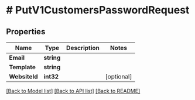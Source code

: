 # # PutV1CustomersPasswordRequest


## Properties 


Name | Type | Description | Notes
------------ | ------------- | ------------- | -------------
**Email**| **string** |   |
**Template**| **string** |   |
**WebsiteId**| **int32** |   | [optional]


[[Back to Model list]](../../README.md#models) [[Back to API list]](../../README.md#endpoints) [[Back to README]](../../README.md)

